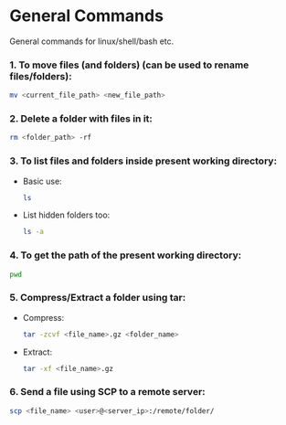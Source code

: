 # General Commands

General commands for linux/shell/bash etc.

### 1. To move files (and folders) (can be used to rename files/folders):

```bash
mv <current_file_path> <new_file_path>
```

### 2. Delete a folder with files in it:

```bash
rm <folder_path> -rf
```

### 3. To list files and folders inside present working directory:

- Basic use:

  ```bash
  ls
  ```

- List hidden folders too:

  ```bash
  ls -a
  ```

### 4. To get the path of the present working directory:

```bash
pwd
```

### 5. Compress/Extract a folder using tar:

- Compress:

  ```bash
  tar -zcvf <file_name>.gz <folder_name>
  ```

* Extract:

  ```bash
  tar -xf <file_name>.gz
  ```

### 6. Send a file using SCP to a remote server:

```bash
scp <file_name> <user>@<server_ip>:/remote/folder/
```
